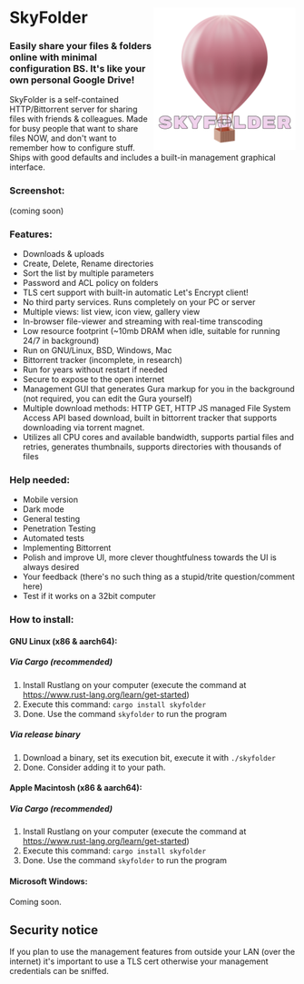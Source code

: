 # <img align="right" src="hosted/logo.png" alt="SkyFolder Logo" title="SkyFolder" width="250px" height="250px"> SkyFolder


### Easily share your files & folders online with minimal configuration BS. It's like your own personal Google Drive!

SkyFolder is a self-contained HTTP/Bittorrent server for sharing files with friends & colleagues. Made for busy people that want to share files NOW, and don't want to remember how to configure stuff. Ships with good defaults and includes a built-in management graphical interface.

### Screenshot:
(coming soon)

### Features:
- Downloads & uploads
- Create, Delete, Rename directories
- Sort the list by multiple parameters
- Password and ACL policy on folders
- TLS cert support with built-in automatic Let's Encrypt client!
- No third party services. Runs completely on your PC or server
- Multiple views: list view, icon view, gallery view
- In-browser file-viewer and streaming with real-time transcoding
- Low resource footprint (~10mb DRAM when idle, suitable for running 24/7 in background)
- Run on GNU/Linux, BSD, Windows, Mac
- Bittorrent tracker (incomplete, in research)
- Run for years without restart if needed
- Secure to expose to the open internet
- Management GUI that generates Gura markup for you in the background (not required, you can edit the Gura yourself)
- Multiple download methods: HTTP GET, HTTP JS managed File System Access API based download, built in bittorrent tracker that supports downloading via torrent magnet.
- Utilizes all CPU cores and available bandwidth, supports partial files and retries, generates thumbnails, supports directories with thousands of files

### Help needed:
- Mobile version
- Dark mode
- General testing
- Penetration Testing
- Automated tests
- Implementing Bittorrent
- Polish and improve UI, more clever thoughtfulness towards the UI is always desired
- Your feedback (there's no such thing as a stupid/trite question/comment here)
- Test if it works on a 32bit computer

### How to install:

#### GNU Linux (x86 & aarch64):

##### Via Cargo (recommended)

1. Install Rustlang on your computer (execute the command at https://www.rust-lang.org/learn/get-started)
2. Execute this command: `cargo install skyfolder`
3. Done. Use the command `skyfolder` to run the program

##### Via release binary

1. Download a binary, set its execution bit, execute it with `./skyfolder`
2. Done. Consider adding it to your path.

#### Apple Macintosh (x86 & aarch64): 

##### Via Cargo (recommended)

1. Install Rustlang on your computer (execute the command at https://www.rust-lang.org/learn/get-started)
2. Execute this command: `cargo install skyfolder`
3. Done. Use the command `skyfolder` to run the program

#### Microsoft Windows:

Coming soon.

## Security notice

If you plan to use the management features from outside your LAN (over the internet) it's important to use a TLS cert otherwise your management credentials can be sniffed.